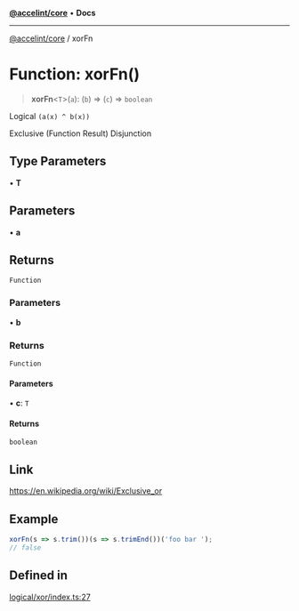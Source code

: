 [**@accelint/core**](../README.md) • **Docs**

***

[@accelint/core](../README.md) / xorFn

# Function: xorFn()

> **xorFn**\<`T`\>(`a`): (`b`) => (`c`) => `boolean`

Logical `(a(x) ^ b(x))`

Exclusive (Function Result) Disjunction

## Type Parameters

• **T**

## Parameters

• **a**

## Returns

`Function`

### Parameters

• **b**

### Returns

`Function`

#### Parameters

• **c**: `T`

#### Returns

`boolean`

## Link

https://en.wikipedia.org/wiki/Exclusive_or

## Example

```ts
xorFn(s => s.trim())(s => s.trimEnd())('foo bar ');
// false
```

## Defined in

[logical/xor/index.ts:27](https://github.com/gohypergiant/standard-toolkit/blob/7f574e64e57e697a3e2daabb1b78393aca67cb22/packages/core/src/logical/xor/index.ts#L27)

